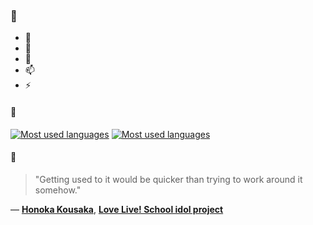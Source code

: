 ### 👋

- 🔭
- 🌱
- 💬
- 📫
- ⚡

#### 🧏

[![Most used languages](https://github-readme-stats-aynah.vercel.app/api/top-langs/?username=aynh&theme=solarized-dark&langs_count=6&layout=compact&hide_title=true)](https://github.com/anuraghazra/github-readme-stats#gh-dark-mode-only)
[![Most used languages](https://github-readme-stats-aynah.vercel.app/api/top-langs/?username=aynh&theme=solarized-light&langs_count=6&layout=compact&hide_title=true)](https://github.com/anuraghazra/github-readme-stats#gh-light-mode-only)

#### 💬

> "Getting used to it would be quicker than trying to work around it somehow."

&mdash; [**Honoka Kousaka**](https://myanimelist.net/character.php?q=Honoka%20Kousaka&cat=character), [**Love Live! School idol project**](https://myanimelist.net/search/all?q=Love%20Live!%20School%20idol%20project&cat=all)
